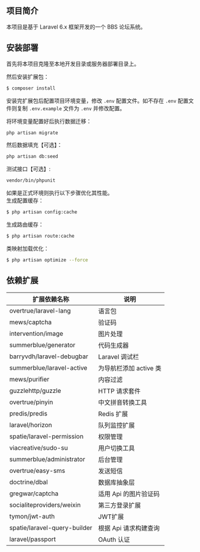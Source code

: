 ## 项目简介

本项目是基于 Laravel 6.x 框架开发的一个 BBS 论坛系统。

## 安装部署

首先将本项目克隆至本地开发目录或服务器部署目录上。

然后安装扩展包：
```sh
$ composer install
```

安装完扩展包后配置项目环境变量，修改 `.env` 配置文件。如不存在 `.env` 配置文件则复制 `.env.example` 文件为 `.env` 并修改配置。

将环境变量配置好后执行数据迁移：
```sh
php artisan migrate
```

然后数据填充【可选】：
```sh
php artisan db:seed
```

测试接口【可选】:
```sh
vendor/bin/phpunit
```

如果是正式环境则执行以下步骤优化其性能。  
生成配置缓存：
```sh
$ php artisan config:cache
```

生成路由缓存：
```sh
$ php artisan route:cache
```

类映射加载优化：
```sh
$ php artisan optimize --force
```

## 依赖扩展

| 扩展依赖名称                 | 说明                   |
| ---------------------------- | ---------------------- |
| overtrue/laravel-lang        | 语言包                 |
| mews/captcha                 | 验证码                 |
| intervention/image           | 图片处理               |
| summerblue/generator         | 代码生成器             |
| barryvdh/laravel-debugbar    | Laravel 调试栏         |
| summerblue/laravel-active    | 为导航栏添加 active 类 |
| mews/purifier                | 内容过滤               |
| guzzlehttp/guzzle            | HTTP 请求套件          |
| overtrue/pinyin              | 中文拼音转换工具       |
| predis/predis                | Redis 扩展             |
| laravel/horizon              | 队列监控扩展           |
| spatie/laravel-permission    | 权限管理               |
| viacreative/sudo-su          | 用户切换工具           |
| summerblue/administrator     | 后台管理               |
| overtrue/easy-sms            | 发送短信               |
| doctrine/dbal                | 数据库抽象层           |
| gregwar/captcha              | 适用 Api 的图片验证码  |
| socialiteproviders/weixin    | 第三方登录扩展         |
| tymon/jwt-auth               | JWT扩展                |
| spatie/laravel-query-builder | 根据 Api 请求构建查询  |
| laravel/passport             | OAuth 认证              |
